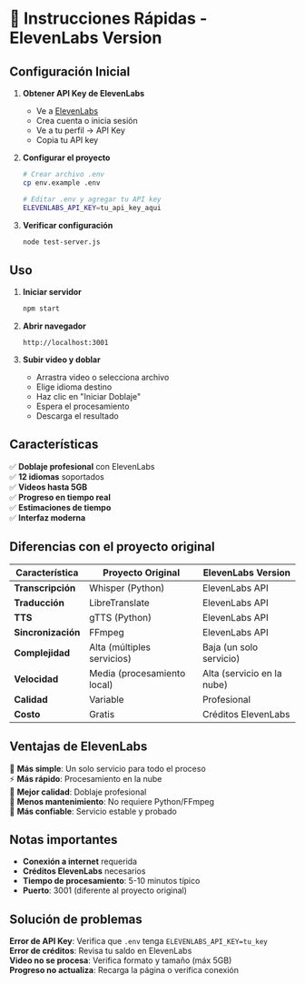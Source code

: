 # 🚀 Instrucciones Rápidas - ElevenLabs Version

## Configuración Inicial

1. **Obtener API Key de ElevenLabs**
   - Ve a [ElevenLabs](https://elevenlabs.io/)
   - Crea cuenta o inicia sesión
   - Ve a tu perfil → API Key
   - Copia tu API key

2. **Configurar el proyecto**
   ```bash
   # Crear archivo .env
   cp env.example .env
   
   # Editar .env y agregar tu API key
   ELEVENLABS_API_KEY=tu_api_key_aqui
   ```

3. **Verificar configuración**
   ```bash
   node test-server.js
   ```

## Uso

1. **Iniciar servidor**
   ```bash
   npm start
   ```

2. **Abrir navegador**
   ```
   http://localhost:3001
   ```

3. **Subir video y doblar**
   - Arrastra video o selecciona archivo
   - Elige idioma destino
   - Haz clic en "Iniciar Doblaje"
   - Espera el procesamiento
   - Descarga el resultado

## Características

✅ **Doblaje profesional** con ElevenLabs  
✅ **12 idiomas** soportados  
✅ **Videos hasta 5GB**  
✅ **Progreso en tiempo real**  
✅ **Estimaciones de tiempo**  
✅ **Interfaz moderna**  

## Diferencias con el proyecto original

| Característica | Proyecto Original | ElevenLabs Version |
|----------------|-------------------|-------------------|
| **Transcripción** | Whisper (Python) | ElevenLabs API |
| **Traducción** | LibreTranslate | ElevenLabs API |
| **TTS** | gTTS (Python) | ElevenLabs API |
| **Sincronización** | FFmpeg | ElevenLabs API |
| **Complejidad** | Alta (múltiples servicios) | Baja (un solo servicio) |
| **Velocidad** | Media (procesamiento local) | Alta (servicio en la nube) |
| **Calidad** | Variable | Profesional |
| **Costo** | Gratis | Créditos ElevenLabs |

## Ventajas de ElevenLabs

🎯 **Más simple**: Un solo servicio para todo el proceso  
⚡ **Más rápido**: Procesamiento en la nube  
🎨 **Mejor calidad**: Doblaje profesional  
🔧 **Menos mantenimiento**: No requiere Python/FFmpeg  
📱 **Más confiable**: Servicio estable y probado  

## Notas importantes

- **Conexión a internet** requerida
- **Créditos ElevenLabs** necesarios
- **Tiempo de procesamiento**: 5-10 minutos típico
- **Puerto**: 3001 (diferente al proyecto original)

## Solución de problemas

**Error de API Key**: Verifica que `.env` tenga `ELEVENLABS_API_KEY=tu_key`  
**Error de créditos**: Revisa tu saldo en ElevenLabs  
**Video no se procesa**: Verifica formato y tamaño (máx 5GB)  
**Progreso no actualiza**: Recarga la página o verifica conexión 